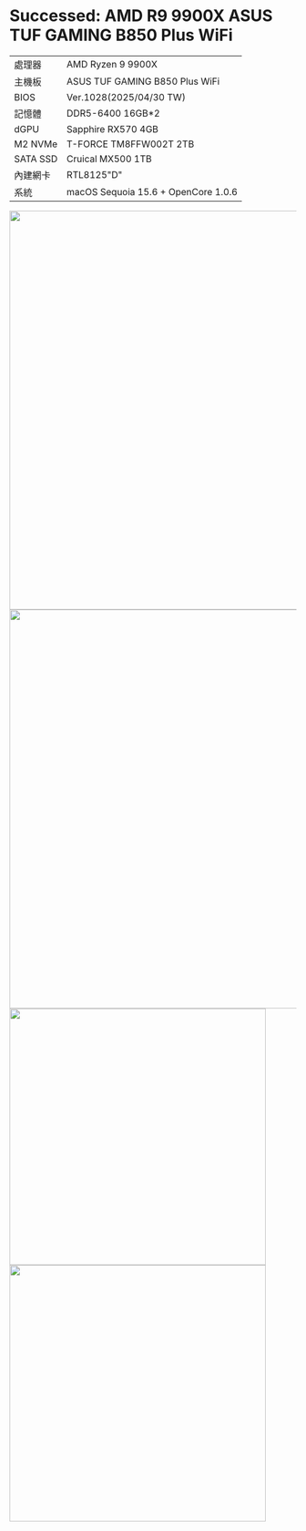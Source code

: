 # Successed: AMD R9 9900X ASUS TUF GAMING B850 Plus WiFi
<table>
  <tr>
    <td>處理器</td><td>AMD Ryzen 9 9900X</td>
  </tr>
  <tr>
    <td>主機板</td><td>ASUS TUF GAMING B850 Plus WiFi</td>
  </tr>
  <tr>
    <td>BIOS</td><td>Ver.1028(2025/04/30 TW)</td>
  </tr>
  <tr>  
    <td>記憶體</td><td>DDR5-6400 16GB*2</td>
  </tr>
  <tr>
    <td>dGPU</td><td>Sapphire RX570 4GB</td>
  </tr>
  <tr>  
    <td>M2 NVMe</td><td>T-FORCE TM8FFW002T 2TB</td>
  </tr>
  <tr>  
    <td>SATA SSD</td><td>Cruical MX500 1TB</td>
  </tr>
  <tr>
    <td>內建網卡</td><td>RTL8125"D"</td>
  </tr>  
  <tr>
    <td>系統</td><td>macOS Sequoia 15.6 + OpenCore 1.0.6</td>
  </tr>  
</table>

<img width="700" src="https://github.com/user-attachments/assets/17460334-a8b9-4be3-b0ee-b5033054b492"><br>
<img width="700" src="https://github.com/user-attachments/assets/18a07b9e-c602-46ba-a047-e2050c5b4336"><br>
<img width="450" src="https://github.com/user-attachments/assets/2655c593-0d8e-4406-bd0d-a0584cc84a27"><br>
<img width="450" src="https://github.com/user-attachments/assets/7536b84d-3594-446f-b12d-6b834ece3a13"><br>
